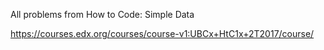 All problems from How to Code: Simple Data

https://courses.edx.org/courses/course-v1:UBCx+HtC1x+2T2017/course/
